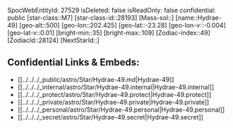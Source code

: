 ﻿---
location: [-23.28,-202.425,500]
type: Star
tags:
- astro/Star

---
SpocWebEntityId: 27529
isDeleted: false
isReadOnly: false
confidential: public
[star-class::M7]
[star-class-id::28193]
[Mass-sol::]
[name::Hydrae-49]
[geo-alt::500]
[geo-lon::202.425]
[geo-lat::-23.28]
[geo-lon-v::-0.004]
[geo-lat-v::0.01]
[bright-min::35]
[bright-max::109]
[Zodiac-index::49]
[ZodiacId::28124]
[NextStarId::]



## Confidential Links & Embeds: 
- [[../../../_public/astro/Star/Hydrae-49.md|Hydrae-49]] 
- [[../../../_internal/astro/Star/Hydrae-49.internal|Hydrae-49.internal]] 
- [[../../../_protect/astro/Star/Hydrae-49.protect|Hydrae-49.protect]] 
- [[../../../_private/astro/Star/Hydrae-49.private|Hydrae-49.private]] 
- [[../../../_personal/astro/Star/Hydrae-49.personal|Hydrae-49.personal]] 
- [[../../../_secret/astro/Star/Hydrae-49.secret|Hydrae-49.secret]]

